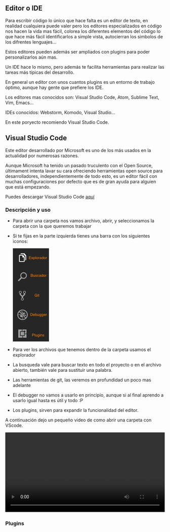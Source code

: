 ## Editor o IDE

Para escribir código lo único que hace falta es un editor de texto, en realidad cualquiera puede valer
pero los editores especializados en código nos hacen la vida mas fácil, colorea los diferentes elementos
del código lo que hace más fácil identificarlos a simple vista, autocierran los simbolos de los difrentes 
lenguajes...

Estos editores pueden además ser ampliados con plugins para poder personalizarlos aún mas.

Un IDE hace lo mismo, pero además te facilita herramientas para realizar las tareas más típicas del desarrollo.

En general un editor con unos cuantos plugins es un entorno de trabajo óptimo, aunque hay gente que prefiere
los IDE.

Los editores mas conocidos son: Visual Studio Code, Atom, Sublime Text, Vim, Emacs...

IDEs conocídos: Webstorm, Komodo, Visual Studio...

En este poryecto recomiendo Visual Studio Code.

## Visual Studio Code

Este editor desarrollado por Microsoft es uno de los más usados en la actualidad por numerosas razones.

Aunque Microsoft ha tenido un pasado truculento con el Open Source, últimament intenta lavar su cara
ofreciendo herramientas open source para desarrolladores, independientemente de todo esto, es un editor fácil
con muchas configuraciones por defecto que es de gran ayuda para alguien que está empezando.

Puedes descargar Visual Studio Code [aquí](https://code.visualstudio.com/download)

### Descripción y uso

- Para abrir una carpeta nos vamos archivo, abrir, y seleccionamos la carpeta con la que queremos trabajar
- Si te fijas en la parte izquierda tienes una barra con los siguientes iconos:

  ![](./img/editor/botonera.png) 

- Para ver los archivos que tenemos dentro de la carpeta usamos el explorador
- La busqueda vale para buscar texto en todo el proyecto o en el archivo abierto, también vale para sustituir una palabra.
- Las herramientas de git, las veremos en profundidad un poco mas adelante
- El debugger no vamos a usarlo en principio, aunque si al final aprendo a usarlo igual hasta es útil y todo :P
- Los plugins, sirven para expandir la funcionalidad del editor.

A continuación dejo un pequeño video de como abrir una carpeta con VScode.

<video controls autoplay width="100%">
  <source src="./img/editor/vscodeOpen.mp4" type="video/mp4">
</video>

### Plugins


